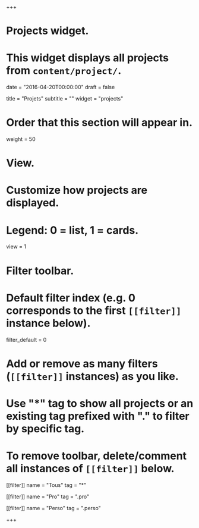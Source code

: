 +++
# Projects widget.
# This widget displays all projects from `content/project/`.

date = "2016-04-20T00:00:00"
draft = false

title = "Projets"
subtitle = ""
widget = "projects"

# Order that this section will appear in.
weight = 50

# View.
# Customize how projects are displayed.
# Legend: 0 = list, 1 = cards.
view = 1

# Filter toolbar.

# Default filter index (e.g. 0 corresponds to the first `[[filter]]` instance below).
filter_default = 0

# Add or remove as many filters (`[[filter]]` instances) as you like.
# Use "*" tag to show all projects or an existing tag prefixed with "." to filter by specific tag.
# To remove toolbar, delete/comment all instances of `[[filter]]` below.
[[filter]]
  name = "Tous"
  tag = "*"
  
[[filter]]
  name = "Pro"
  tag = ".pro"

[[filter]]
  name = "Perso"
  tag = ".perso"

+++

